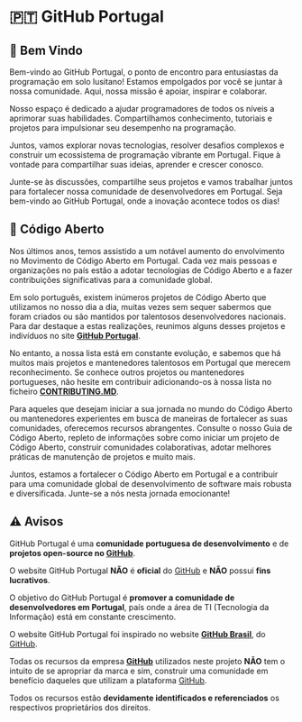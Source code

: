 # 🇵🇹 GitHub Portugal

## 👋 Bem Vindo

Bem-vindo ao GitHub Portugal, o ponto de encontro para entusiastas da programação em solo lusitano! Estamos empolgados por você se juntar à nossa comunidade. Aqui, nossa missão é apoiar, inspirar e colaborar.

Nosso espaço é dedicado a ajudar programadores de todos os níveis a aprimorar suas habilidades. Compartilhamos conhecimento, tutoriais e projetos para impulsionar seu desempenho na programação.

Juntos, vamos explorar novas tecnologias, resolver desafios complexos e construir um ecossistema de programação vibrante em Portugal. Fique à vontade para compartilhar suas ideias, aprender e crescer conosco.

Junte-se às discussões, compartilhe seus projetos e vamos trabalhar juntos para fortalecer nossa comunidade de desenvolvedores em Portugal. Seja bem-vindo ao GitHub Portugal, onde a inovação acontece todos os dias!

## 📝 Código Aberto

Nos últimos anos, temos assistido a um notável aumento do envolvimento no Movimento de Código Aberto em Portugal. Cada vez mais pessoas e organizações no país estão a adotar tecnologias de Código Aberto e a fazer contribuições significativas para a comunidade global.

Em solo português, existem inúmeros projetos de Código Aberto que utilizamos no nosso dia a dia, muitas vezes sem sequer sabermos que foram criados ou são mantidos por talentosos desenvolvedores nacionais. Para dar destaque a estas realizações, reunimos alguns desses projetos e indivíduos no site **[GitHub Portugal](githubportugal.pt)**.

No entanto, a nossa lista está em constante evolução, e sabemos que há muitos mais projetos e mantenedores talentosos em Portugal que merecem reconhecimento. Se conhece outros projetos ou mantenedores portugueses, não hesite em contribuir adicionando-os à nossa lista no ficheiro **[CONTRIBUTING.MD](https://github.com/mmroch4/githubportugal/CONTRIBUTING.md)**.

Para aqueles que desejam iniciar a sua jornada no mundo do Código Aberto ou mantenedores experientes em busca de maneiras de fortalecer as suas comunidades, oferecemos recursos abrangentes. Consulte o nosso Guia de Código Aberto, repleto de informações sobre como iniciar um projeto de Código Aberto, construir comunidades colaborativas, adotar melhores práticas de manutenção de projetos e muito mais.

Juntos, estamos a fortalecer o Código Aberto em Portugal e a contribuir para uma comunidade global de desenvolvimento de software mais robusta e diversificada. Junte-se a nós nesta jornada emocionante!

## ⚠️ Avisos

GitHub Portugal é uma **comunidade portuguesa de desenvolvimento** e de **projetos open-source no [GitHub](https://github.com/)**.

O website GitHub Portugal **NÃO** é **oficial** do [GitHub](https://github.com/) e **NÃO** possui **fins lucrativos**.

O objetivo do GitHub Portugal é **promover a comunidade de desenvolvedores em Portugal**, país onde a área de TI (Tecnologia da Informação) está em constante crescimento.

O website GitHub Portugal foi inspirado no website **[GitHub Brasil](https://githubbrasil.com/)**, do [GitHub](https://github.com/).

Todas os recursos da empresa **[GitHub](https://github.com/)** utilizados neste projeto **NÃO** tem o intuito de se apropriar da marca e sim, construir uma comunidade em benefício daqueles que utilizam a plataforma [GitHub](https://github.com/).

Todos os recursos estão **devidamente identificados e referenciados** os respectivos proprietários dos direitos.
